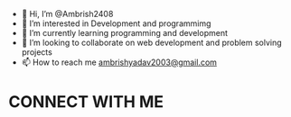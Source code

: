 - 👋 Hi, I’m @Ambrish2408
- 👀 I’m interested in Development and programmimg
- 🌱 I’m currently learning programming and development
- 💞️ I’m looking to collaborate on web development and problem solving projects
- 📫 How to reach me ambrishyadav2003@gmail.com
 <h1><b>CONNECT WITH ME</b></h1>
 
<!---
Ambrish2408/Ambrish2408 is a ✨ special ✨ repository because its `README.md` (this file) appears on your GitHub profile.
You can click the Preview link to take a look at your changes.
--->
